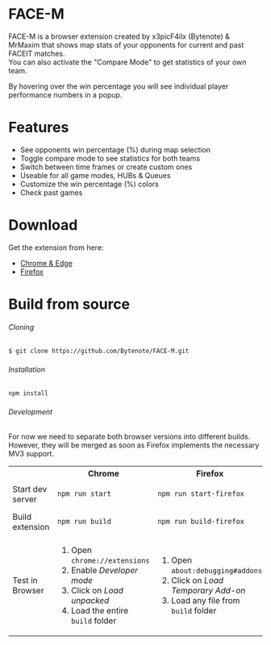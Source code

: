 # FACE-M

FACE-M is a browser extension created by x3picF4ilx (Bytenote) & MrMaxim that shows map stats of your opponents for current and past FACEIT matches.  
You can also activate the "Compare Mode" to get statistics of your own team.

By hovering over the win percentage you will see individual player performance numbers in a popup.

# Features

-   See opponents win percentage (%) during map selection
-   Toggle compare mode to see statistics for both teams
-   Switch between time frames or create custom ones
-   Useable for all game modes, HUBs & Queues
-   Customize the win percentage (%) colors
-   Check past games

# Download

Get the extension from here:

-   [Chrome & Edge](https://chrome.google.com/webstore/detail/face-m/kodlabmmaalpolkfolgpahbjehalecki)
-   [Firefox](https://addons.mozilla.org/en-US/firefox/addon/face-m)

# Build from source

###### Cloning

```bash
$ git clone https://github.com/Bytenote/FACE-M.git
```

###### Installation

```bash
npm install
```

###### Development

For now we need to separate both browser versions into different builds.  
However, they will be merged as soon as Firefox implements the necessary MV3 support.

<table cellpadding="200">
<tr>
<th>
</th>
<th>
Chrome
</th>
<th>
Firefox
</th>
</tr>

<tr>
<td>
Start dev server
</td>
<td>

```bash
npm run start
```

</td>
<td>

```bash
npm run start-firefox
```

</td>
</tr>

<tr>
<td>
Build extension
</td>
<td>

```bash
npm run build
```

</td>
<td>

```bash
npm run build-firefox
```

</td>
</tr>

<tr>
<td width="20%">
Test in Browser
</td>
<td width="40%">
<ol>
<li>Open <code>chrome://extensions</code></li>
<li>Enable <i>Developer mode</i></li>
<li>Click on <i>Load unpacked</i></li>
<li>Load the entire <code>build</code> folder</li>
</ol>
</td>
<td width="40%">
<ol>
<li>Open <code>about:debugging#addons</code></li>
<li>Click on <i>Load Temporary Add-on</i></li>
<li>
Load any file from <code>build</code> folder&nbsp;&nbsp;
</li>
</ol>
</td>
</tr>

</table>

